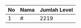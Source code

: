 | No | Nama            | Jumlah Level |
|----|-----------------|--------------|
| 1  | #    |    2219        |
